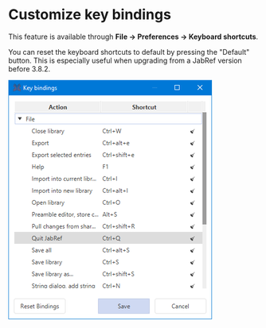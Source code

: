 # Customize key bindings

This feature is available through **File → Preferences → Keyboard shortcuts**.

You can reset the keyboard shortcuts to default by pressing the "Default" button. This is especially useful when upgrading from a JabRef version before 3.8.2.

![](../.gitbook/assets/keybindings.png)
